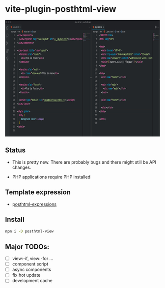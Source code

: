 # vite-plugin-posthtml-view

<div align="center">
  <img width="830" height="380" title="posthtml-view" src="./posthtml-view.png">
</div>

## Status

- This is pretty new. There are probably bugs and there might still be API changes.

- PHP applications require PHP installed

## Template expression

- [posthtml-expressions](https://github.com/posthtml/posthtml-expressions)

## Install

```bash
npm i -D posthtml-view
```

## Major TODOs:

- [ ] view:-if, view:-for ...
- [ ] component script
- [ ] async components
- [ ] fix hot update
- [ ] development cache
